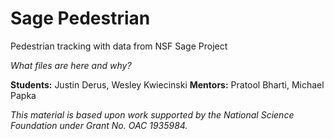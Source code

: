 # Sage Pedestrian
Pedestrian tracking with data from NSF Sage Project

*What files are here and why?*


**Students:** Justin Derus, Wesley Kwiecinski
**Mentors:** Pratool Bharti, Michael Papka

*This material is based upon work supported by the National Science Foundation under Grant No. OAC 1935984.*
